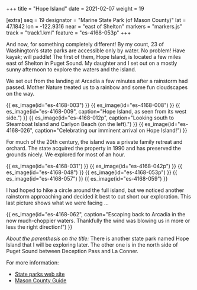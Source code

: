 +++
title = "Hope Island"
date = 2021-02-07
weight = 19

[extra]
seq = 19
designator = "Marine State Park (of Mason County)"
lat = 47.1842
lon = -122.9316
near = "east of Shelton"
markers = "markers.js"
track = "track1.kml"
feature = "es-4168-053p"
+++

And now, for something completely different! By my count, 23 of Washington’s state parks are accessible only by water. No problem! Have kayak; will paddle! The first of them, Hope Island, is located a few miles east of Shelton in Puget Sound. My daughter and I set out on a mostly sunny afternoon to explore the waters and the island.

We set out from the landing at Arcadia a few minutes after a rainstorm had passed. Mother Nature treated us to a rainbow and some fun cloudscapes on the way.

{{ es_image(id="es-4168-003") }}
{{ es_image(id="es-4168-008") }}
{{ es_image(id="es-4168-009", caption="Hope Island, as seen from its west side.") }}
{{ es_image(id="es-4168-012p", caption="Looking south to Steamboat Island and Carlyon Beach (on the left).") }}
{{ es_image(id="es-4168-026", caption="Celebrating our imminent arrival on Hope Island!") }}

For much of the 20th century, the island was a private family retreat and orchard. The state acquired the property in 1990 and has preserved the grounds nicely. We explored for most of an hour.

{{ es_image(id="es-4168-031") }}
{{ es_image(id="es-4168-042p") }}
{{ es_image(id="es-4168-048") }}
{{ es_image(id="es-4168-053p") }}
{{ es_image(id="es-4168-057") }}
{{ es_image(id="es-4168-059") }}

I had hoped to hike a circle around the full island, but we noticed another rainstorm approaching and decided it best to cut short our exploration. This last picture shows what we were facing …

{{ es_image(id="es-4168-062", caption="Escaping back to Arcadia in the now much-choppier waters. Thankfully the wind was blowing us in more or less the right direction!") }}

_About the parenthesis on the title:_ There is another state park named Hope Island that I will be exploring later. The other one is in the north side of Puget Sound between Deception Pass and La Conner.

For more information:

* [State parks web site](https://parks.state.wa.us/517/Hope-Island---Mason)
* [Mason County Guide](http://masoncountyguide.com/hope-island/)
